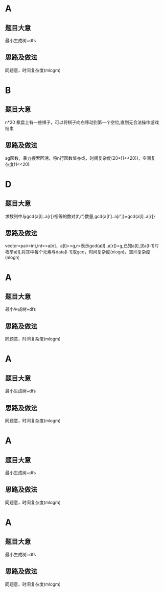 A
=

题目大意
--------

最小生成树+dfs

思路及做法
----------

同题意，时间复杂度(mlogm)

B
=

题目大意
--------

n*20 棋盘上有一些棋子，可以将棋子向右移动到第一个空位,直到无合法操作游戏结束

思路及做法
----------

sg函数，暴力搜索回溯，将n行函数值亦或，时间复杂度(20*(1<<20))，空间复杂度(1<<20)

D
=

题目大意
--------

求数列中与gcd{a[l]..a[r]}相等的数对(l',r')数量,gcd{a[l']..a[r']}=gcd{a[l]..a[r]}

思路及做法
----------

vector<pair<int,int>>a[n]，a[l]=<g,r>表示gcd{a[l]..a[r]}=g,已知a[l],求a[l-1]时枚举a[l],将其中每个元素与data[l-1]取gcd，时间复杂度(nlogn)，空间复杂度(nlogn)

A
=

题目大意
--------

最小生成树+dfs

思路及做法
----------

同题意，时间复杂度(mlogm)

A
=

题目大意
--------

最小生成树+dfs

思路及做法
----------

同题意，时间复杂度(mlogm)

A
=

题目大意
--------

最小生成树+dfs

思路及做法
----------

同题意，时间复杂度(mlogm)

A
=

题目大意
--------

最小生成树+dfs

思路及做法
----------

同题意，时间复杂度(mlogm)
